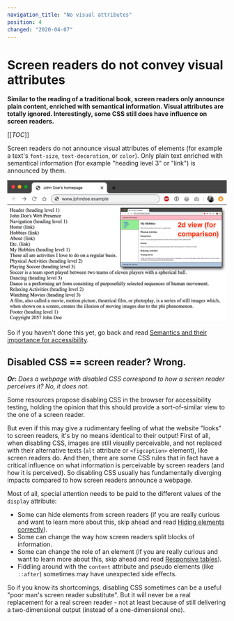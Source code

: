 ```yaml
---
navigation_title: "No visual attributes"
position: 4
changed: "2020-04-07"
---
```


# Screen readers do not convey visual attributes

**Similar to the reading of a traditional book, screen readers only announce plain content, enriched with semantical information. Visual attributes are totally ignored. Interestingly, some CSS still does have influence on screen readers.**

[[_TOC_]]

Screen readers do not announce visual attributes of elements (for example a text's `font-size`, `text-decoration`, or `color`). Only plain text enriched with semantical information (for example "heading level 3" or "link") is announced by them.

![Purely textual representation of a typical website](_media/purely-textual-representation-of-a-typical-website.png)

So if you haven't done this yet, go back and read [Semantics and their importance for accessibility](/knowledge/semantics).

## Disabled CSS == screen reader? Wrong.

_**Or:** Does a webpage with disabled CSS correspond to how a screen reader perceives it? No, it does not._

Some resources propose disabling CSS in the browser for accessibility testing, holding the opinion that this should provide a sort-of-similar view to the one of a screen reader.

But even if this may give a rudimentary feeling of what the website "looks" to screen readers, it's by no means identical to their output! First of all, when disabling CSS, images are still visually perceivable, and not replaced with their alternative texts (`alt` attribute or `<figcaption>` element), like screen readers do. And then, there are some CSS rules that in fact have a critical influence on what information is perceivable by screen readers (and how it is perceived). So disabling CSS usually has fundamentally diverging impacts compared to how screen readers announce a webpage.

Most of all, special attention needs to be paid to the different values of the `display` attribute:

- Some can hide elements from screen readers (if you are really curious and want to learn more about this, skip ahead and read [Hiding elements correctly](/examples/hiding-elements)).
- Some can change the way how screen readers split blocks of information.
- Some can change the role of an element (if you are really curious and want to learn more about this, skip ahead and read [Responsive tables](/examples/tables/responsive)).
- Fiddling around with the `content` attribute and pseudo elements (like `::after`) sometimes may have unexpected side effects.

So if you know its shortcomings, disabling CSS sometimes can be a useful "poor man's screen reader substitute". But it will never be a real replacement for a real screen reader - not at least because of still delivering a two-dimensional output (instead of a one-dimensional one).
